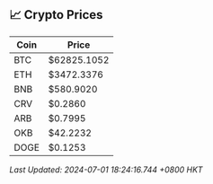 ## 📈 Crypto Prices

| Coin | Price |
| ---- | ----- |
| BTC | $62825.1052 |
| ETH | $3472.3376 |
| BNB | $580.9020 |
| CRV | $0.2860 |
| ARB | $0.7995 |
| OKB | $42.2232 |
| DOGE | $0.1253 |

_Last Updated: 2024-07-01 18:24:16.744 +0800 HKT_